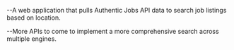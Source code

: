 --A web application that pulls Authentic Jobs API data to search job listings based on location.

--More APIs to come to implement a more comprehensive search across multiple engines.
